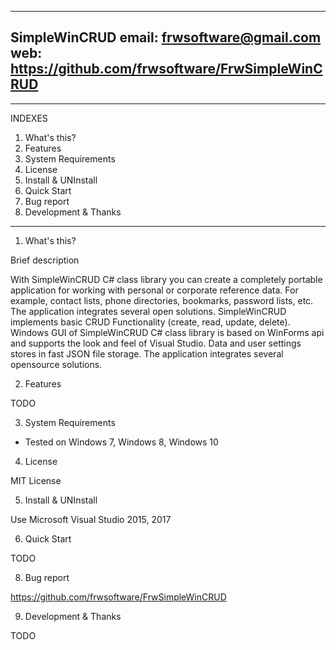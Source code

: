 ----------------------------------------------------------------------
SimpleWinCRUD
email: frwsoftware@gmail.com
web: https://github.com/frwsoftware/FrwSimpleWinCRUD
----------------------------------------------------------------------

----------------------------------------------------------------------
INDEXES
  1) What's this?
  2) Features
  3) System Requirements
  4) License
  5) Install & UNInstall
  6) Quick Start
  7) Bug report
  8) Development & Thanks
----------------------------------------------------------------------


1) What's this?

Brief description

With SimpleWinCRUD C# class library you can create a completely portable application for working with personal or corporate reference data. For example, contact lists, phone directories, bookmarks, password lists, etc. The application integrates several open solutions.  SimpleWinCRUD implements basic CRUD Functionality (create, read, update, delete). Windows GUI of SimpleWinCRUD C# class library is based on WinForms api and supports the look and feel of Visual Studio. Data and user settings stores in fast JSON file storage.  The application integrates several opensource solutions. 

2) Features

TODO

3) System Requirements

- Tested on Windows 7, Windows 8, Windows 10 
  

4) License

MIT License

5) Install & UNInstall

Use Microsoft Visual Studio 2015, 2017

6) Quick Start

TODO

8) Bug report

 https://github.com/frwsoftware/FrwSimpleWinCRUD

9) Development & Thanks

TODO